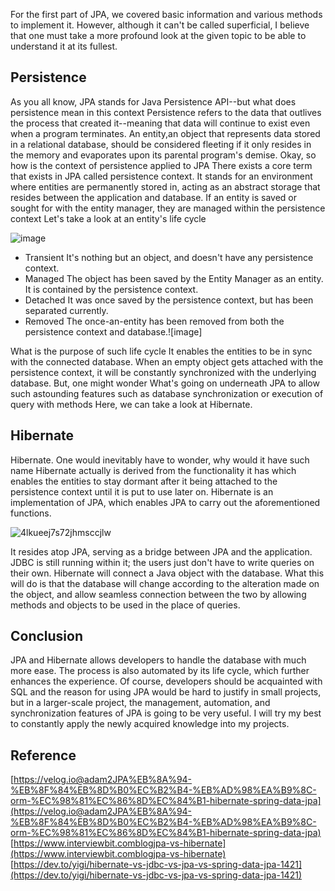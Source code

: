 ﻿---
categories: [ Study, JPA]
tags: [jpa] 
---

For the first part of JPA, we covered basic information and various methods to implement it. However, although it can't be called superficial, I believe that one must take a more profound look at the given topic to be able to understand it at its fullest. 

## Persistence
As you all know, JPA stands for Java Persistence API--but what does persistence mean in this context Persistence refers to the data that outlives the process that created it--meaning that data will continue to exist even when a program terminates. An entity,an object that represents data stored in a relational database, should be considered fleeting if it only resides in the memory and evaporates upon its parental program's demise. 
Okay, so how is the context of persistence applied to JPA There exists a core term that exists in JPA called persistence context. It stands for an environment where entities are permanently stored in, acting as an abstract storage that resides between the application and database. If an entity is saved or sought for with the entity manager, they are managed within the persistence context
Let's take a look at an entity's life cycle


![image](https://github.com/govltjsdnd24/govltjsdnd24.github.io/assets/38126462/b1d72c4b-2ff5-4a4c-b716-eba3cdac4e35)

- Transient It's nothing but an object, and doesn't have any persistence context.
- Managed The object has been saved by the Entity Manager as an entity. It is contained by the persistence context.
- Detached It was once saved by the persistence context, but has been separated currently.
- Removed The once-an-entity has been removed from both the persistence context and database.![image]


What is the purpose of such life cycle It enables the entities to be in sync with the connected database. When an empty object gets attached with the persistence context, it will be constantly synchronized with the underlying database. 
But, one might wonder What's going on underneath JPA to allow such astounding features such as database synchronization or execution of query with methods Here, we can take a look at Hibernate.
## Hibernate
Hibernate. One would inevitably have to wonder, why would it have such name Hibernate actually is derived from the functionality it has which enables the entities to stay dormant after it being attached to the persistence context until it is put to use later on. Hibernate is an implementation of JPA, which enables JPA to carry out the aforementioned functions.

![4lkueej7s72jhmsccjlw](https://github.com/govltjsdnd24/govltjsdnd24.github.io/assets/38126462/d6b90fdb-c4d1-4625-8d2e-abcd75f6cf29)

It resides atop JPA, serving as a bridge between JPA and the application. JDBC is still running within it; the users just don't have to write queries on their own. Hibernate will connect a Java object with the database. What this will do is that the database will change according to the alteration made on the object, and allow seamless connection between the two by allowing methods and objects to be used in the place of queries. 
 
## Conclusion 
JPA and Hibernate allows developers to handle the database with much more ease. The process is also automated by its life cycle, which further enhances the experience. Of course, developers should be acquainted with SQL  and the reason for using JPA would be hard to justify in small projects, but in a larger-scale project, the management, automation, and synchronization features of JPA is going to be very useful. I will try my best to constantly apply the newly acquired knowledge into my projects.


## Reference
[https://velog.io@adam2JPA%EB%8A%94-%EB%8F%84%EB%8D%B0%EC%B2%B4-%EB%AD%98%EA%B9%8C-orm-%EC%98%81%EC%86%8D%EC%84%B1-hibernate-spring-data-jpa](https://velog.io@adam2JPA%EB%8A%94-%EB%8F%84%EB%8D%B0%EC%B2%B4-%EB%AD%98%EA%B9%8C-orm-%EC%98%81%EC%86%8D%EC%84%B1-hibernate-spring-data-jpa)
[https://www.interviewbit.comblogjpa-vs-hibernate](https://www.interviewbit.comblogjpa-vs-hibernate)
[https://dev.to/yigi/hibernate-vs-jdbc-vs-jpa-vs-spring-data-jpa-1421](https://dev.to/yigi/hibernate-vs-jdbc-vs-jpa-vs-spring-data-jpa-1421)
